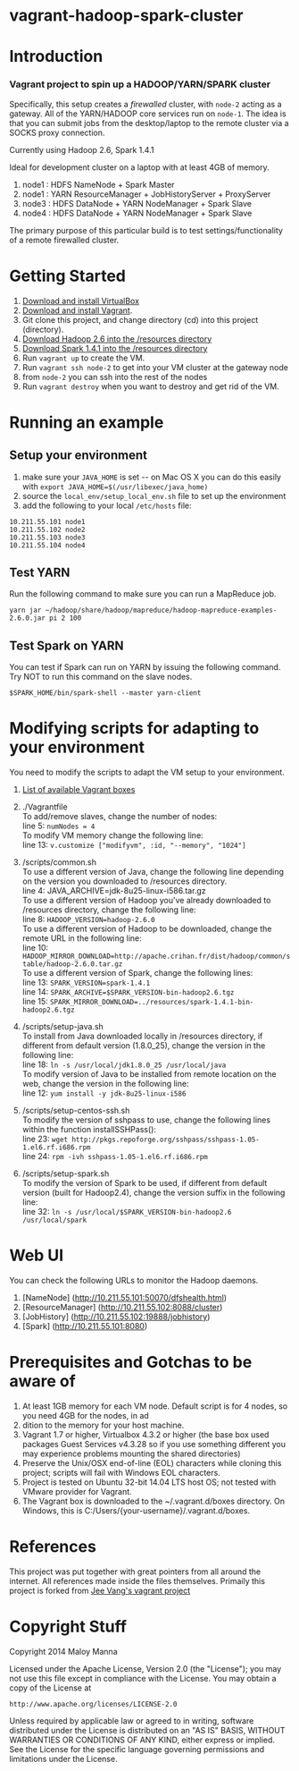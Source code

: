 vagrant-hadoop-spark-cluster
============================

# Introduction
### Vagrant project to spin up a HADOOP/YARN/SPARK cluster

Specifically, this setup creates a *firewalled* cluster, with `node-2`
acting as a gateway. All of the YARN/HADOOP core services run on `node-1`.
The idea is that you can submit jobs from the desktop/laptop to the remote cluster via a SOCKS proxy connection. 

Currently using Hadoop 2.6, Spark 1.4.1

Ideal for development cluster on a laptop with at least 4GB of memory.

1. node1 : HDFS NameNode + Spark Master
2. node1 : YARN ResourceManager + JobHistoryServer + ProxyServer
3. node3 : HDFS DataNode + YARN NodeManager + Spark Slave
4. node4 : HDFS DataNode + YARN NodeManager + Spark Slave

The primary purpose of this particular build is to test settings/functionality 
of a remote firewalled cluster. 

# Getting Started
1. [Download and install VirtualBox](https://www.virtualbox.org/wiki/Downloads)
2. [Download and install Vagrant](http://www.vagrantup.com/downloads.html).
4. Git clone this project, and change directory (cd) into this project (directory).
5. [Download Hadoop 2.6 into the /resources directory](http://mirror.nexcess.net/apache/hadoop/common/hadoop-2.6.0/hadoop-2.6.0.tar.gz)
6. [Download Spark 1.4.1 into the /resources directory](http://d3kbcqa49mib13.cloudfront.net/spark-1.4.1-bin-hadoop2.6.tgz)
8. Run ```vagrant up``` to create the VM.
9. Run ```vagrant ssh node-2``` to get into your VM cluster at the gateway node
10. from `node-2` you can ssh into the rest of the nodes
10. Run ```vagrant destroy``` when you want to destroy and get rid of the VM.

# Running an example

## Setup your environment

1. make sure your `JAVA_HOME` is set -- on Mac OS X you can do this easily with `export JAVA_HOME=$(/usr/libexec/java_home)`
2. source the `local_env/setup_local_env.sh` file to set up the environment 
3. add the following to your local `/etc/hosts` file: 

```
10.211.55.101 node1
10.211.55.102 node2
10.211.55.103 node3
10.211.55.104 node4
```

## Test YARN
Run the following command to make sure you can run a MapReduce job.

```
yarn jar ~/hadoop/share/hadoop/mapreduce/hadoop-mapreduce-examples-2.6.0.jar pi 2 100
```

## Test Spark on YARN
You can test if Spark can run on YARN by issuing the following command. Try NOT to run this command on the slave nodes.
```
$SPARK_HOME/bin/spark-shell --master yarn-client
```
    
# Modifying scripts for adapting to your environment
You need to modify the scripts to adapt the VM setup to your environment.  

1. [List of available Vagrant boxes](http://www.vagrantbox.es)

2. ./Vagrantfile  
To add/remove slaves, change the number of nodes:  
line 5: ```numNodes = 4```  
To modify VM memory change the following line:  
line 13: ```v.customize ["modifyvm", :id, "--memory", "1024"]```  
3. /scripts/common.sh  
To use a different version of Java, change the following line depending on the version you downloaded to /resources directory.  
line 4: JAVA_ARCHIVE=jdk-8u25-linux-i586.tar.gz  
To use a different version of Hadoop you've already downloaded to /resources directory, change the following line:  
line 8: ```HADOOP_VERSION=hadoop-2.6.0```  
To use a different version of Hadoop to be downloaded, change the remote URL in the following line:  
line 10: ```HADOOP_MIRROR_DOWNLOAD=http://apache.crihan.fr/dist/hadoop/common/stable/hadoop-2.6.0.tar.gz```  
To use a different version of Spark, change the following lines:  
line 13: ```SPARK_VERSION=spark-1.4.1```  
line 14: ```SPARK_ARCHIVE=$SPARK_VERSION-bin-hadoop2.6.tgz```  
line 15: ```SPARK_MIRROR_DOWNLOAD=../resources/spark-1.4.1-bin-hadoop2.6.tgz```  

3. /scripts/setup-java.sh  
To install from Java downloaded locally in /resources directory, if different from default version (1.8.0_25), change the version in the following line:  
line 18: ```ln -s /usr/local/jdk1.8.0_25 /usr/local/java```  
To modify version of Java to be installed from remote location on the web, change the version in the following line:  
line 12: ```yum install -y jdk-8u25-linux-i586```  

4. /scripts/setup-centos-ssh.sh  
To modify the version of sshpass to use, change the following lines within the function installSSHPass():  
line 23: ```wget http://pkgs.repoforge.org/sshpass/sshpass-1.05-1.el6.rf.i686.rpm```  
line 24: ```rpm -ivh sshpass-1.05-1.el6.rf.i686.rpm```  

5. /scripts/setup-spark.sh  
To modify the version of Spark to be used, if different from default version (built for Hadoop2.4), change the version suffix in the following line:  
line 32: ```ln -s /usr/local/$SPARK_VERSION-bin-hadoop2.6 /usr/local/spark```  

# Web UI
You can check the following URLs to monitor the Hadoop daemons.

1. [NameNode] (http://10.211.55.101:50070/dfshealth.html)
2. [ResourceManager] (http://10.211.55.102:8088/cluster)
3. [JobHistory] (http://10.211.55.102:19888/jobhistory)
4. [Spark] (http://10.211.55.101:8080)


# Prerequisites and Gotchas to be aware of
1. At least 1GB memory for each VM node. Default script is for 4 nodes, so you need 4GB for the nodes, in ad
2. dition to the memory for your host machine.
2. Vagrant 1.7 or higher, Virtualbox 4.3.2 or higher (the base box used packages Guest Services v4.3.28 so if you use something different you may experience problems mounting the shared directories)
3. Preserve the Unix/OSX end-of-line (EOL) characters while cloning this project; scripts will fail with Windows EOL characters.
4. Project is tested on Ubuntu 32-bit 14.04 LTS host OS; not tested with VMware provider for Vagrant.
5. The Vagrant box is downloaded to the ~/.vagrant.d/boxes directory. On Windows, this is C:/Users/{your-username}/.vagrant.d/boxes.


# References
This project was put together with great pointers from all around the internet. All references made inside the files themselves.
Primaily this project is forked from [Jee Vang's vagrant project](https://github.com/vangj/vagrant-hadoop-2.4.1-spark-1.0.1)

# Copyright Stuff
Copyright 2014 Maloy Manna

Licensed under the Apache License, Version 2.0 (the "License");
you may not use this file except in compliance with the License.
You may obtain a copy of the License at

    http://www.apache.org/licenses/LICENSE-2.0

Unless required by applicable law or agreed to in writing, software
distributed under the License is distributed on an "AS IS" BASIS,
WITHOUT WARRANTIES OR CONDITIONS OF ANY KIND, either express or implied.
See the License for the specific language governing permissions and
limitations under the License.
